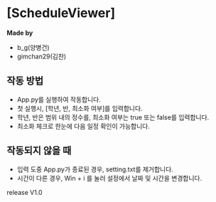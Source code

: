 # [ScheduleViewer]
**Made by**
- b_g(양병건)
- gimchan29(김찬)

## 작동 방법
- App.py를 실행하여 작동합니다.
- 첫 실행시, [학년, 반, 최소화 여부]를 입력합니다.
- 학년, 반은 범위 내의 정수를, 최소화 여부는 true 또는 false를 입력합니다.
- 최소화 체크로 한눈에 다음 일정 확인이 가능합니다.

## 작동되지 않을 때
- 입력 도중 App.py가 종료된 경우, setting.txt를 제거합니다.
- 시간이 다른 경우, Win + i 를 눌러 설정에서 날짜 및 시간을 변경합니다.

release V1.0
